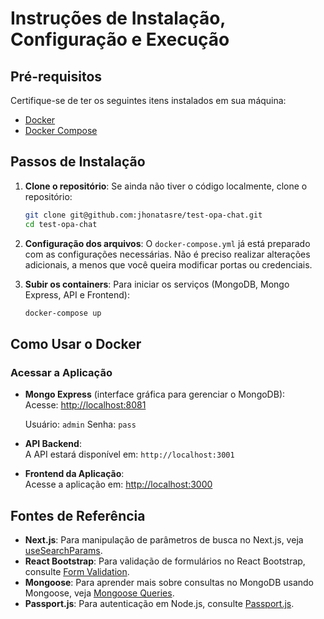 # Instruções de Instalação, Configuração e Execução

## Pré-requisitos
Certifique-se de ter os seguintes itens instalados em sua máquina:
- [Docker](https://docs.docker.com/get-docker/)
- [Docker Compose](https://docs.docker.com/compose/install/)

## Passos de Instalação

1. **Clone o repositório**:
   Se ainda não tiver o código localmente, clone o repositório:

   ```bash
   git clone git@github.com:jhonatasre/test-opa-chat.git
   cd test-opa-chat
   ```

2. **Configuração dos arquivos**:
   O `docker-compose.yml` já está preparado com as configurações necessárias. Não é preciso realizar alterações adicionais, a menos que você queira modificar portas ou credenciais.

3. **Subir os containers**:
   Para iniciar os serviços (MongoDB, Mongo Express, API e Frontend):

   ```bash
   docker-compose up
   ```

## Como Usar o Docker

### Acessar a Aplicação

- **Mongo Express** (interface gráfica para gerenciar o MongoDB):  
  Acesse: [http://localhost:8081](http://localhost:8081)

  Usuário: `admin`
  Senha: `pass`
  
- **API Backend**:  
  A API estará disponível em: `http://localhost:3001`

- **Frontend da Aplicação**:  
  Acesse a aplicação em: [http://localhost:3000](http://localhost:3000)

## Fontes de Referência

- **Next.js**: Para manipulação de parâmetros de busca no Next.js, veja [useSearchParams](https://nextjs.org/docs/app/api-reference/functions/use-search-params).
- **React Bootstrap**: Para validação de formulários no React Bootstrap, consulte [Form Validation](https://react-bootstrap.netlify.app/docs/forms/validation/).
- **Mongoose**: Para aprender mais sobre consultas no MongoDB usando Mongoose, veja [Mongoose Queries](https://mongoosejs.com/docs/queries.html).
- **Passport.js**: Para autenticação em Node.js, consulte [Passport.js](https://www.passportjs.org/).